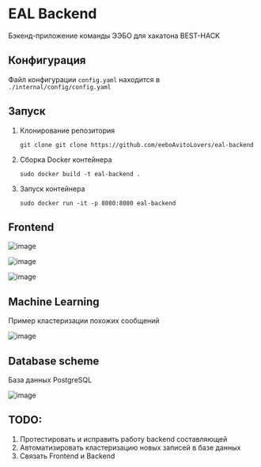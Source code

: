 # EAL Backend

Бэкенд-приложение команды ЭЭБО для хакатона BEST-HACK

## Конфигурация

Файл конфигурации `config.yaml` находится в `./internal/config/config.yaml`

## Запуск

1) Клонирование репозитория
    ```
    git clone git clone https://github.com/eeboAvitoLovers/eal-backend
    ```
2) Сборка Docker контейнера
    ```
    sudo docker build -t eal-backend .
    ```
3) Запуск контейнера
   ```
   sudo docker run -it -p 8080:8080 eal-backend
   ```

## Frontend

![image](https://github.com/eeboAvitoLovers/eal-backend/assets/145232152/515a89fc-d80e-4ece-830d-f13bbc852bb6)

![image](https://github.com/eeboAvitoLovers/eal-backend/assets/145232152/d5b45e1a-c8df-4777-aefd-cd62cc8ea398)

![image](https://github.com/eeboAvitoLovers/eal-backend/assets/145232152/f620e150-d7fe-4242-be0a-e9e491b2739a)

## Machine Learning 

Пример кластеризации похожих сообщений

![image](https://github.com/eeboAvitoLovers/eal-backend/assets/145232152/360f7d18-5b16-4cd9-ae7b-894f8ad3fd7d)

## Database scheme

База данных PostgreSQL

![image](https://github.com/eeboAvitoLovers/eal-backend/assets/145232152/5c36547e-81f6-42fd-89ff-f5c52a5e26b2)

## TODO:
1) Протестировать и исправить работу backend составляющей
2) Автоматизировать кластеризацию новых записей в базе данных
3) Связать Frontend и Backend
